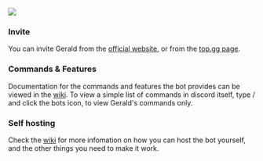 ![](https://widgets.infinitybots.gg/bot/gerald/?size=small&theme=light&accent=blue)

### Invite

You can invite Gerald from the [official website](https://imabanana80.com/geraldbot/invite), or from the [top.gg page](https://top.gg/bot/1024281696494964746).

### Commands & Features

Documentation for the commands and features the bot provides can be viewed in the [wiki](https://github.com/Imabanana80/GeraldBot/wiki).
To view a simple list of commands in discord itself, type / and click the bots icon, to view Gerald's commands only.

### Self hosting

Check the [wiki](https://github.com/Imabanana80/GeraldBot/wiki) for more infomation on how you can host the bot yourself, and the other things you need to make it work.
